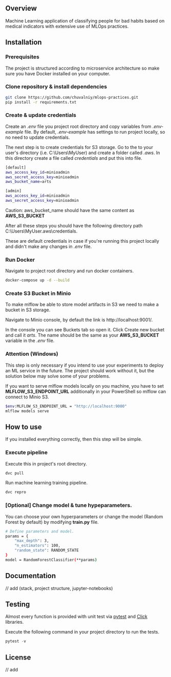 ## Overview
Machine Learning application of classifying people for bad habits based on medical indicators with extensive use of MLOps practices.

## Installation
### Prerequisites
The project is structured according to microservice architecture so make sure you have Docker installed on your computer.

### Clone repository & install dependencies
```sh
git clone https://github.com/chuvalniy/mlops-practices.git
pip install -r requirements.txt
```
### Create & update credentials
Create an *.env* file you project root directory and copy variables from *.env-example* file. By default, *.env-example* has settings to run project locally, so no need to update credentials.

The next step is to create credentials for S3 storage. Go to the to your user's directory (i.e. C:\Users\MyUser) and create a folder called *.aws*. In this directory create a file called *credentials* and put this into file.
```sh
[default]
aws_access_key_id=minioadmin
aws_secret_access_key=minioadmin
aws_bucket_name=arts

[admin]
aws_access_key_id=minioadmin
aws_secret_access_key=minioadmin
```

Caution: aws_bucket_name should have the same content as **AWS_S3_BUCKET**

After all these steps you should have the following directory path C:\Users\MyUser\.aws\credentials.

These are default credentials in case if you're running this project locally and didn't make any changes in *.env* file.

### Run Docker
Navigate to project root directory and run docker containers.
```sh
docker-compose up -d --build
```
### Create S3 Bucket in Minio
To make mlflow be able to store model artifacts in S3 we need to make a bucket in S3 storage. 

Navigate to Minio console, by default the link is http://localhost:9001/. 

In the console you can see Buckets tab so open it. Click Create new bucket and call it *arts*. The name should be the same as your **AWS_S3_BUCKET** variable in the *.env* file.

### Attention (Windows)
This step is only necessary if you intend to use your experiments to deploy an ML service in the future. The project should work without it, but the solution below may solve some of your problems.

If you want to serve mlflow models locally on you machine, you have to set **MLFLOW_S3_ENDPOINT_URL** additionally in your PowerShell so mlflow can connect to Minio S3.
```sh
$env:MLFLOW_S3_ENDPOINT_URL = "http://localhost:9000"
mlflow models serve 
```

## How to use
If you installed everything correctly, then this step will be simple.

### Execute pipeline
Execute this in project's root directory.
```sh
dvc pull
```

Run machine learning training pipeline.
```sh
dvc repro
```
### [Optional] Change model & tune hypeparameters.
You can choose your own hyperparameters or change the model (Random Forest by default) by modifying  **train.py** file. 
```sh
# Define parameters and model.
params = {
    "max_depth": 3,
    "n_estimators": 100,
    "random_state": RANDOM_STATE
}
model = RandomForestClassifier(**params)
```

## Documentation
// add (stack, project structure, jupyter-notebooks)

## Testing
Almost every function is provided with unit test via [pytest](https://docs.pytest.org/en/stable/contents.html) and [Click](https://github.com/pallets/click) libraries.

Execute the following command in your project directory to run the tests.

```python
pytest -v
```

## License
// add

